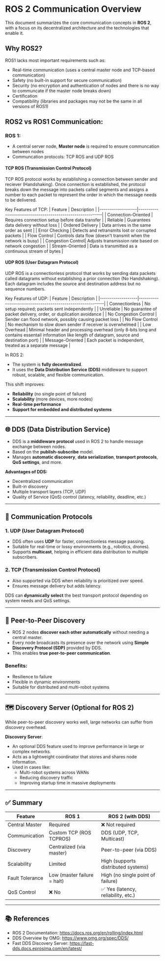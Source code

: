 # ROS 2 Communication Overview

This document summarizes the core communication concepts in **ROS 2**, with a focus on its decentralized architecture and the technologies that enable it.

## Why ROS2?

ROS1 lacks most important requirements such as:
- Real-time communication (uses a central master node and TCP-based communication)
- Safety (no built-in support for secure communication)
- Security (no encryption and authentication of nodes and there is no way to communcate if the master node breaks down)
- Certification
- Compatibility (libraries and packages may not be the same in all versions of ROS1)

## ROS2 vs ROS1 Communication:

### ROS 1:
- A central server node, **Master node** is required to ensure communcation between nodes
- Communcation protocols: TCP ROS and UDP ROS

#### TCP ROS (Transmission Control Protocol)
TCP ROS protocol works by establishing a connection between sender and reciever (Handshaking). Once connection is established, the protocol breaks down the message into packets called segments and assigns a number to each packet to represent the order in which the message needs to be delivered.

Key Features of TCP:
| Feature           | Description                                               |
|-------------------|-----------------------------------------------------------|
| Connection-Oriented | Requires connection setup before data transfer             |
| Reliable          | Guarantees data delivery without loss                      |
| Ordered Delivery  | Data arrives in the same order as sent                      |
| Error Checking    | Detects and retransmits lost or corrupted packets          |
| Flow Control      | Controls data flow (doesn't transmit when the network is busy)         |
| Congestion Control| Adjusts transmission rate based on network congestion      |
| Stream-Oriented   | Data is transmitted as a continuous stream of bytes        |

#### UDP ROS (User Datagram Protocol)
UDP ROS is a connectionless protocol that works by sending data packets called datagrams without establishing a prior connection (No Handshaking). Each datagram includes the source and destination address but no sequence numbers.

Key Features of UDP:
| Feature           | Description                                                |
|-------------------|------------------------------------------------------------|
| Connectionless    | No setup required; packets sent independently               |
| Unreliable        | No guarantee of packet delivery, order, or duplication avoidance |
| No Congestion Control | Sender can flood network, possibly causing packet loss    |
| No Flow Control   | No mechanism to slow down sender if receiver is overwhelmed |
| Low Overhead      | Minimal header and processing overhead (only 8-bits long and contains essentail information like length of datagram, source and destination port)                      |
| Message-Oriented  | Each packet is independent, treated as a separate message    |


In ROS 2:
- The system is **fully decentralized**.
- It uses the **Data Distribution Service (DDS)** middleware to support robust, scalable, and flexible communication.

This shift improves:
- **Reliability** (no single point of failure)
- **Scalability** (more devices, more nodes)
- **Real-time performance**
- **Support for embedded and distributed systems**

---

## 🌐 DDS (Data Distribution Service)

- DDS is a **middleware protocol** used in ROS 2 to handle message exchange between nodes.
- Based on the **publish-subscribe** model.
- Manages **automatic discovery**, **data serialization**, **transport protocols**, **QoS settings**, and more.

**Advantages of DDS:**
- Decentralized communication
- Built-in discovery
- Multiple transport layers (TCP, UDP)
- Quality of Service (QoS) control (latency, reliability, deadline, etc.)

---

## 📡 Communication Protocols

### 1. **UDP (User Datagram Protocol)**
- DDS often uses **UDP** for faster, connectionless message passing.
- Suitable for real-time or lossy environments (e.g., robotics, drones).
- Supports **multicast**, helping in efficient data distribution to multiple subscribers.

### 2. **TCP (Transmission Control Protocol)**
- Also supported via DDS when reliability is prioritized over speed.
- Ensures message delivery but adds latency.

DDS can **dynamically select** the best transport protocol depending on system needs and QoS settings.

---

## 🤝 Peer-to-Peer Discovery

- ROS 2 nodes **discover each other automatically** without needing a central master.
- Every node broadcasts its presence over the network using **Simple Discovery Protocol (SDP)** provided by DDS.
- This enables **true peer-to-peer communication**.

### Benefits:
- Resilience to failure
- Flexible in dynamic environments
- Suitable for distributed and multi-robot systems

---

## 🗺️ Discovery Server (Optional for ROS 2)

While peer-to-peer discovery works well, large networks can suffer from discovery overhead.

**Discovery Server**:
- An optional DDS feature used to improve performance in large or complex networks.
- Acts as a lightweight coordinator that stores and shares node information.
- Used in cases like:
  - Multi-robot systems across WANs
  - Reducing discovery traffic
  - Improving startup time in massive deployments

---

## ✅ Summary

| Feature                  | ROS 1                          | ROS 2 (with DDS)                    |
|--------------------------|--------------------------------|-------------------------------------|
| Central Master           | Required                       | ❌ Not required                     |
| Communication            | Custom TCP (ROS TCPROS)        | DDS (UDP, TCP, Multicast)           |
| Discovery                | Centralized (via master)       | Peer-to-peer (via DDS)              |
| Scalability              | Limited                        | High (supports distributed systems) |
| Fault Tolerance          | Low (master failure = halt)    | High (no single point of failure)   |
| QoS Control              | ❌ No                          | ✅ Yes (latency, reliability, etc.)  |

---

## 📚 References
- ROS 2 Documentation: https://docs.ros.org/en/rolling/index.html
- DDS Overview by OMG: https://www.omg.org/spec/DDS/
- Fast DDS Discovery Server: https://fast-dds.docs.eprosima.com/en/latest/

---

